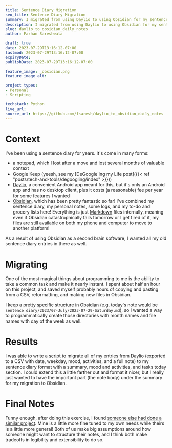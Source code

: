 ```yaml
---
title: Sentence Diary Migration
seo_title: Sentence Diary Migration
summary: I migrated from using Daylio to using Obsidian for my sentence diary recently, and wanted a way to easily port over multiple years of entries. I wrote a quick little utility for myself to do so!
description: I migrated from using Daylio to using Obsidian for my sentence diary recently, and wanted a way to easily port over multiple years of entries. I wrote a quick little utility for myself to do so!
slug: daylio_to_obsidian_daily_notes
author: Farhan Sareshwala

draft: true
date: 2023-07-29T13:16:12-07:00
lastmod: 2023-07-29T13:16:12-07:00
expiryDate: 
publishDate: 2023-07-29T13:16:12-07:00

feature_image: _obsidian.png
feature_image_alt: 

project types: 
- Personal
- Scripting

techstack: Python
live_url: 
source_url: https://github.com/fsaresh/daylio_to_obsidian_daily_notes
---
```


# Context
I've been using a sentence diary for years. It's come in many forms: 
- a notepad, which I lost after a move and lost several months of valuable context
- Google Keep (yeesh, see my [DeGoogle'ing my Life post]({{< ref "posts/tech-and-tools/degoogling/index" >}}))
- [Daylio](https://daylio.net/), a convenient Android app meant for this, but it's only an Android app and has no desktop client, plus it costs (a reasonable) fee per year for some features I wanted
- [Obsidian](https://obsidian.md/), which has been pretty fantastic so far! I've combined my sentence diary, my personal notes, some logs, and my to-do and grocery lists here! Everything is just [Markdown](https://en.wikipedia.org/wiki/Markdown) files internally, meaning even if Obsidian catastrophically fails tomorrow or I get tired of it, my files are still available on both my phone and computer to move to another platform!

As a result of using Obsidian as a second brain software, I wanted all my old sentence diary entries in there as well. 

# Migrating
One of the most magical things about programming to me is the ability to take a common task and make it nearly instant. I spent about half an hour on this project, and saved myself probably hours of copying and pasting from a CSV, reformatting, and making new files in Obsidian.

I keep a pretty specific structure in Obsidian (e.g. today's note would be `sentence diary/2023/07-July/2023-07-29-Saturday.md`), so I wanted a way to programmatically create those directories with month names and file names with day of the week as well.

# Results
I was able to write a [script](https://github.com/fsaresh/daylio_to_obsidian_daily_notes/blob/main/migrater.py) to migrate all of my entries from Daylio (exported to a CSV with date, weekday, mood, activities, and a full note) to my sentence diary format with a summary, mood and activities, and tasks today section. I could extend this a little farther out and format it nicer, but I really just wanted to have the important part (the note body) under the summary for my migration to Obsidian.

# Final Notes
Funny enough, after doing this exercise, I found [someone else had done a similar project](https://github.com/DeutscheGabanna/Obsidian-Daylio-Parser). Mine is a little more fine tuned to my own needs while theirs is a little more general! Both of us make big assumptions around how someone might want to structure their notes, and I think both make tradeoffs in legibility and extensibility to do so.
